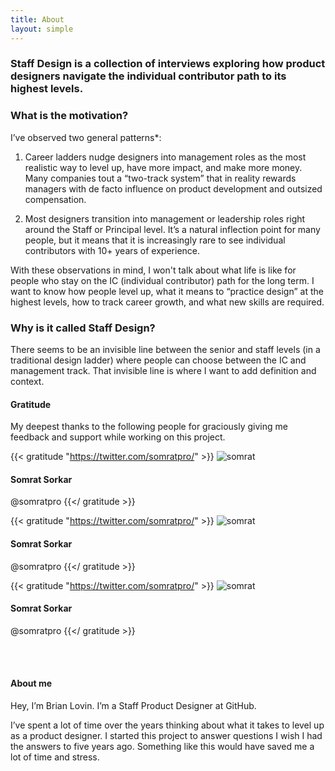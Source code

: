 ```yaml
---
title: About
layout: simple
---
```


### Staff Design is a collection of interviews exploring how product designers navigate the individual contributor path to its highest levels.

### What is the motivation?

I’ve observed two general patterns*:

1. Career ladders nudge designers into management roles as the most realistic way to level up, have more impact, and make more money. Many companies tout a “two-track system” that in reality rewards managers with de facto influence on product development and outsized compensation.

2. Most designers transition into management or leadership roles right around the Staff or Principal level. It’s a natural inflection point for many people, but it means that it is increasingly rare to see individual contributors with 10+ years of experience.

With these observations in mind, I won't talk about what life is like for people who stay on the IC (individual contributor) path for the long term. I want to know how people level up, what it means to “practice design” at the highest levels, how to track career growth, and what new skills are required.



### Why is it called Staff Design?

There seems to be an invisible line between the senior and staff levels (in a traditional design ladder) where people can choose between the IC and management track. That invisible line is where I want to add definition and context.


#### Gratitude
My deepest thanks to the following people for graciously giving me feedback and support while working on this project.


{{< gratitude "https://twitter.com/somratpro/" >}}
![somrat](../images/gratitude/somrat.jpg)
#### Somrat Sorkar
@somratpro
{{</ gratitude >}}


{{< gratitude "https://twitter.com/somratpro/" >}}
![somrat](../images/gratitude/somrat.jpg)
#### Somrat Sorkar
@somratpro
{{</ gratitude >}}


{{< gratitude "https://twitter.com/somratpro/" >}}
![somrat](../images/gratitude/somrat.jpg)
#### Somrat Sorkar
@somratpro
{{</ gratitude >}}

<br>
<br>

#### About me
Hey, I’m Brian Lovin. I’m a Staff Product Designer at GitHub.

I’ve spent a lot of time over the years thinking about what it takes to level up as a product designer. I started this project to answer questions I wish I had the answers to five years ago. Something like this would have saved me a lot of time and stress.
